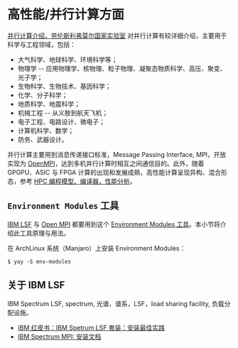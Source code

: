# 高性能/并行计算方面

[并行计算介绍，劳伦斯利弗莫尔国家实验室](https://hpc.llnl.gov/documentation/tutorials/introduction-parallel-computing-tutorial) 对并行计算有较详细介绍，主要用于科学与工程领域，包括：

- 大气科学、地球科学、环境科学等；
- 物理学 -- 应用物理学、核物理、粒子物理、凝聚态物质科学、高压、聚变、光子学；
- 生物科学、生物技术、基因科学；
- 化学、分子科学；
- 地质科学、地震科学；
- 机械工程 -- 从义肢到航天飞机；
- 电子工程、电路设计、微电子；
- 计算机科学、数学；
- 防务、武器设计。

并行计算主要用到消息传递接口标准，Message Passing Interface, MPI，开放实现为 [OpenMPI](https://www.open-mpi.org/)，达到多机并行计算时相互之间通信目的。此外，随着 GPGPU、ASIC 与 FPGA 计算的出现和发展成熟，高性能计算呈现异构、混合形态，参考 [HPC 编程模型、编译器，性能分析](https://hpc-lr.umontpellier.fr/wp-content/uploads/2017/02/5_HPC_SystemArchitecture_ProgrammingModels_Compilers.pdf)。

## `Environment Modules` 工具

[IBM LSF](https://en.wikipedia.org/wiki/IBM_Spectrum_LSF) 与 [Open MPI](https://www.open-mpi.org/) 都要用到这个 [Environment Modules 工具](https://modules.readthedocs.io/en/latest/)。本小节将介绍此工具原理与用法。

在 ArchLinux 系统（Manjaro）上安装 Environment Modules：

```console
$ yay -S env-modules
```

## 关于 IBM LSF

IBM Spectrum LSF, spectrum, 光谱、谱系，LSF，load sharing facility, 负载分配设施。

- [IBM 红皮书：IBM Spetrum LSF 套装：安装最佳实践](https://www.redbooks.ibm.com/redpapers/pdfs/redp5572.pdf)
- [IBM Spectrum MPI: 安装文档](https://www.ibm.com/docs/en/SSZTET_EOS/eos/install_101.pdf)
